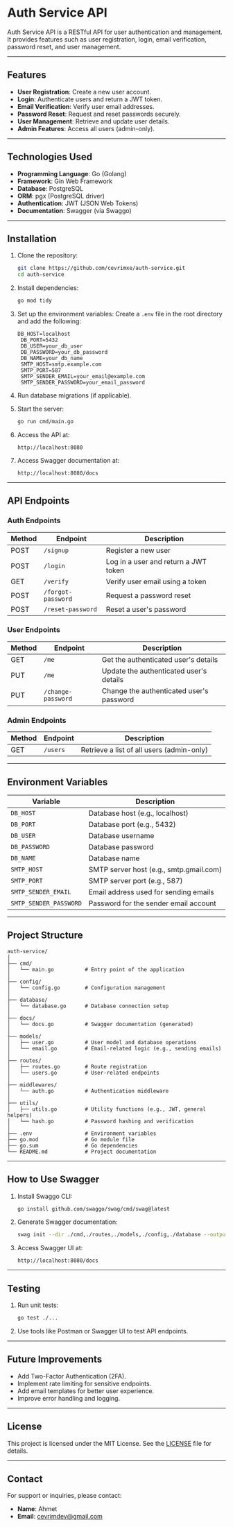 
# Auth Service API

Auth Service API is a RESTful API for user authentication and management. It provides features such as user registration, login, email verification, password reset, and user management.

---

## Features

- **User Registration**: Create a new user account.
- **Login**: Authenticate users and return a JWT token.
- **Email Verification**: Verify user email addresses.
- **Password Reset**: Request and reset passwords securely.
- **User Management**: Retrieve and update user details.
- **Admin Features**: Access all users (admin-only).

---

## Technologies Used

- **Programming Language**: Go (Golang)
- **Framework**: Gin Web Framework
- **Database**: PostgreSQL
- **ORM**: pgx (PostgreSQL driver)
- **Authentication**: JWT (JSON Web Tokens)
- **Documentation**: Swagger (via Swaggo)

---

## Installation

1. Clone the repository:
   ```bash
   git clone https://github.com/cevrimxe/auth-service.git
   cd auth-service
   ```

2. Install dependencies:
   ```bash
   go mod tidy
   ```

3. Set up the environment variables:
   Create a `.env` file in the root directory and add the following:
   ```env
   DB_HOST=localhost
    DB_PORT=5432
    DB_USER=your_db_user
    DB_PASSWORD=your_db_password
    DB_NAME=your_db_name
    SMTP_HOST=smtp.example.com
    SMTP_PORT=587
    SMTP_SENDER_EMAIL=your_email@example.com
    SMTP_SENDER_PASSWORD=your_email_password
   ```

4. Run database migrations (if applicable).

5. Start the server:
   ```bash
   go run cmd/main.go
   ```

6. Access the API at:
   ```
   http://localhost:8080
   ```

7. Access Swagger documentation at:
   ```
   http://localhost:8080/docs
   ```

---

## API Endpoints

### Auth Endpoints

| Method | Endpoint          | Description                          |
|--------|-------------------|--------------------------------------|
| POST   | `/signup`         | Register a new user                 |
| POST   | `/login`          | Log in a user and return a JWT token|
| GET    | `/verify`         | Verify user email using a token     |
| POST   | `/forgot-password`| Request a password reset            |
| POST   | `/reset-password` | Reset a user's password             |

### User Endpoints

| Method | Endpoint          | Description                          |
|--------|-------------------|--------------------------------------|
| GET    | `/me`             | Get the authenticated user's details|
| PUT    | `/me`             | Update the authenticated user's details|
| PUT    | `/change-password`| Change the authenticated user's password|

### Admin Endpoints

| Method | Endpoint          | Description                          |
|--------|-------------------|--------------------------------------|
| GET    | `/users`          | Retrieve a list of all users (admin-only)|

---

## Environment Variables

| Variable             | Description                          |
|----------------------|--------------------------------------|
| `DB_HOST`            | Database host (e.g., localhost)     |
| `DB_PORT`            | Database port (e.g., 5432)          |
| `DB_USER`            | Database username                   |
| `DB_PASSWORD`        | Database password                   |
| `DB_NAME`            | Database name                       |
| `SMTP_HOST`          | SMTP server host (e.g., smtp.gmail.com) |
| `SMTP_PORT`          | SMTP server port (e.g., 587)        |
| `SMTP_SENDER_EMAIL`  | Email address used for sending emails |
| `SMTP_SENDER_PASSWORD` | Password for the sender email account |


---

## Project Structure

```
auth-service/
│
├── cmd/
│   └── main.go          # Entry point of the application
│
├── config/
│   └── config.go        # Configuration management
│
├── database/
│   └── database.go      # Database connection setup
│
├── docs/
│   └── docs.go          # Swagger documentation (generated)
│
├── models/
│   ├── user.go          # User model and database operations
│   └── email.go         # Email-related logic (e.g., sending emails)
│
├── routes/
│   ├── routes.go        # Route registration
│   └── users.go         # User-related endpoints
│
├── middlewares/
│   └── auth.go          # Authentication middleware
│
├── utils/
│   ├── utils.go         # Utility functions (e.g., JWT, general helpers)
│   └── hash.go          # Password hashing and verification
│
├── .env                 # Environment variables
├── go.mod               # Go module file
├── go.sum               # Go dependencies
└── README.md            # Project documentation
```

---

## How to Use Swagger

1. Install Swaggo CLI:
   ```bash
   go install github.com/swaggo/swag/cmd/swag@latest
   ```

2. Generate Swagger documentation:
   ```bash
   swag init --dir ./cmd,./routes,./models,./config,./database --output ./docs
   ```

3. Access Swagger UI at:
   ```
   http://localhost:8080/docs
   ```

---

## Testing

1. Run unit tests:
   ```bash
   go test ./...
   ```

2. Use tools like Postman or Swagger UI to test API endpoints.

---

## Future Improvements

- Add Two-Factor Authentication (2FA).
- Implement rate limiting for sensitive endpoints.
- Add email templates for better user experience.
- Improve error handling and logging.

---

## License

This project is licensed under the MIT License. See the [LICENSE](LICENSE) file for details.

---

## Contact

For support or inquiries, please contact:
- **Name**: Ahmet
- **Email**: cevrimdev@gmail.com



